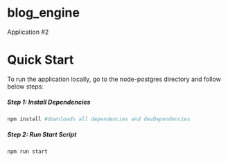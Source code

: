 # blog_engine
Application #2

# Quick Start
To run the application locally, go to the node-postgres directory and follow below steps: 
##### Step 1: Install Dependencies

```bash
npm install #downloads all dependencies and devDependencies
```

##### Step 2: Run Start Script
```bash
npm run start
```
